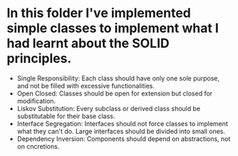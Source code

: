 # In this folder I've implemented simple classes to implement what I had learnt about the SOLID principles.


- Single Responsibility:
	Each class should have only one sole purpose,
	and not be filled with excessive functionalities.
- Open Closed:
	Classes should be open for extension but closed 
	for modification.
- Liskov Substitution:
	Every subclass or derived class should be substitutable 
	for their base class.
- Interface Segregation:
	Interfaces should not force classes to implement what they 
	can't do. 
	Large interfaces should be divided into small ones.
- Dependency Inversion:
	Components should depend on abstractions, not on cncretions.

